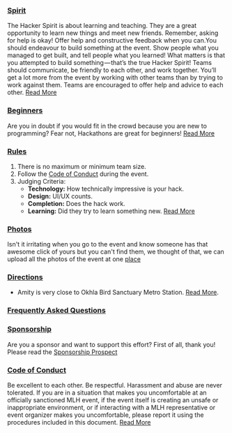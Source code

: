 ### [Spirit](http://bit.ly/2DX0f7S)
The Hacker Spirit is about learning and teaching. They are a great opportunity to learn new things and meet new friends. Remember, asking for help is okay! Offer help and constructive feedback when you can.You should endeavour to build something at the event. Show people what you managed to get built, and tell people what you learned! What matters is that you attempted to build something — that’s the true Hacker Spirit!
Teams should communicate, be friendly to each other, and work together. You’ll get a lot more from the event by working with other teams than by trying to work against them. Teams are encouraged to offer help and advice to each other.
[Read More](http://bit.ly/2DX0f7S)

### [Beginners](http://bit.ly/htn-beginners)
Are you in doubt if you would fit in the crowd because you are new to programming? Fear not, Hackathons are great for beginners! [Read More](http://bit.ly/htn-beginners)

### [Rules](http://bit.ly/2nxHNwa)
1. There is no maximum or minimum team size.
2. Follow the [Code of Conduct](https://github.com/atb00ker/Logistics-and-Event-Contributions/blob/master/AmityYouthFest2k18/CONDUCT.md) during the event.
3. Judging Criteria:
    - __Technology:__ How technically impressive is your hack.
    - __Design:__ UI/UX counts.
    - __Completion:__ Does the hack work.
    - __Learning:__ Did they try to learn something new.
[Read More](http://bit.ly/2nxHNwa)

### [Photos](http://bit.ly/htn-photos)
Isn't it irritating when you go to the event and know someone has that awesome click of yours but you can't find them, we thought of that, we can upload all the photos of the event at one [place](http://bit.ly/htn-photos)

### [Directions](https://github.com/atb00ker/Logistics-and-Event-Contributions/blob/master/AmityYouthFest2k18/DIRECTIONS.md)
- Amity is very close to Okhla Bird Sanctuary Metro Station. [Read More](https://github.com/atb00ker/Logistics-and-Event-Contributions/blob/master/AmityYouthFest2k18/DIRECTIONS.md).

### [Frequently Asked Questions](https://github.com/atb00ker/Logistics-and-Event-Contributions/blob/master/AmityYouthFest2k18/FAQ.md)

### [Sponsorship](http://bit.ly/2DYdRDY)
Are you a sponsor and want to support this effort?
First of all, thank you! Please read the [Sponsorship Prospect](http://bit.ly/2DYdRDY)

### [Code of Conduct](https://github.com/atb00ker/Logistics-and-Event-Contributions/blob/master/AmityYouthFest2k18/CONDUCT.md)
Be excellent to each other. Be respectful. Harassment and abuse are never tolerated. If you are in a situation that makes you uncomfortable at an officially sanctioned MLH event, if the event itself is creating
an unsafe or inappropriate environment, or if interacting with a MLH representative or event
organizer makes you uncomfortable, please report it using the procedures included in this
document. [Read More](https://github.com/atb00ker/Logistics-and-Event-Contributions/blob/master/AmityYouthFest2k18/CONDUCT.md)

